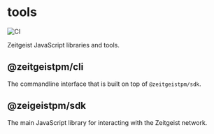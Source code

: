 # tools

![CI](https://github.com/zeitgeistpm/tools/workflows/CI/badge.svg)

Zeitgeist JavaScript libraries and tools.

## @zeitgeistpm/cli

The commandline interface that is built on top of `@zeitgeistpm/sdk`.

## @zeigeistpm/sdk

The main JavaScript library for interacting with the Zeitgeist network.
